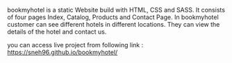 bookmyhotel is a static Website build with HTML, CSS and SASS.
It consists of four pages Index, Catalog, Products and Contact Page.
In bookmyhotel customer can see different hotels in different locations.
They can view the details of the hotel and contact us.

you can access live project from following link : https://sneh96.github.io/bookmyhotel/
